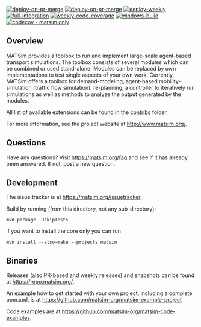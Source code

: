 [![deploy-on-pr-merge](https://github.com/matsim-org/matsim-libs/actions/workflows/deploy-on-pr-merge.yaml/badge.svg?event=push "snapshot release")](https://github.com/matsim-org/matsim-libs/actions/workflows/deploy-on-pr-merge.yaml)
[![deploy-on-pr-merge](https://github.com/matsim-org/matsim-libs/actions/workflows/deploy-on-pr-merge.yaml/badge.svg?event=pull_request_target&branch= "PR-merge release")](https://github.com/matsim-org/matsim-libs/actions/workflows/deploy-on-pr-merge.yaml)
[![deploy-weekly](https://github.com/matsim-org/matsim-libs/actions/workflows/deploy-weekly.yaml/badge.svg "weekly release")](https://github.com/matsim-org/matsim-libs/actions/workflows/deploy-weekly.yaml)
[![full-integration](https://github.com/matsim-org/matsim-libs/actions/workflows/full-integration.yaml/badge.svg "daily release-like build")](https://github.com/matsim-org/matsim-libs/actions/workflows/full-integration.yaml)
[![weekly-code-coverage](https://github.com/matsim-org/matsim-libs/actions/workflows/code-coverage.yaml/badge.svg "matsim module only")](https://github.com/matsim-org/matsim-libs/actions/workflows/code-coverage.yaml)
[![windows-build](https://ci.appveyor.com/api/projects/status/fwsgslb0kl06q36d/branch/master?svg=true)](https://ci.appveyor.com/project/michalmac/matsim-libs/branch/master "Windows build")
[![codecov - matsim only](https://codecov.io/gh/matsim-org/matsim-libs/branch/master/graph/badge.svg?token=3p7uJdHdnd "matsim module only")](https://codecov.io/gh/matsim-org/matsim-libs)

## Overview

MATSim provides a toolbox to run and implement large-scale agent-based
transport simulations. The toolbox consists of several modules which can be
combined or used stand-alone. Modules can be replaced by own implementations
to test single aspects of your own work. Currently, MATSim offers a toolbox
for demand-modeling, agent-based mobility-simulation (traffic flow simulation),
re-planning, a controller to iteratively run simulations as well as methods to
analyze the output generated by the modules.

All list of available extensions can be found in the [contribs](contribs/README.md) folder.

For more information, see the project website at http://www.matsim.org/.

## Questions

Have any questions? Visit https://matsim.org/faq
and see if it has already been answered. If not, post a new question.

## Development

The issue tracker is at https://matsim.org/issuetracker .

Build by running (from this directory, not any sub-directory):

```
mvn package -DskipTests
```

if you want to install the core only you can run

```
mvn install --also-make --projects matsim
```


## Binaries

Releases (also PR-based and weekly releases) and snapshots can be found at https://repo.matsim.org/.

An example how to get started with your own project, including a complete pom.xml, is at https://github.com/matsim-org/matsim-example-project .

Code examples are at https://github.com/matsim-org/matsim-code-examples.



